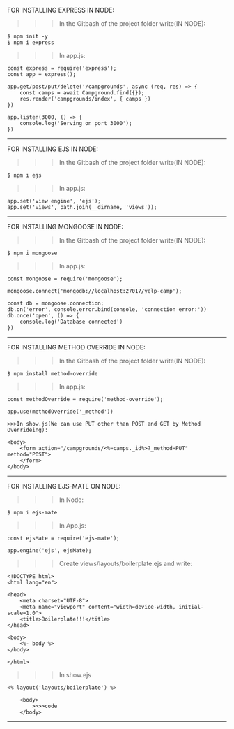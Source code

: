 FOR INSTALLING EXPRESS IN NODE:

>>>In the Gitbash of the project folder write(IN NODE):
```
$ npm init -y
$ npm i express
```

>>>In app.js:
```
const express = require('express');
const app = express();

app.get/post/put/delete('/campgrounds', async (req, res) => {
    const camps = await Campground.find({});
    res.render('campgrounds/index', { camps })
})

app.listen(3000, () => {
    console.log('Serving on port 3000');
})
```
------------------------------------------------------------------------------------------------------------

FOR INSTALLING EJS IN NODE:

>>>In the Gitbash of the project folder write(IN NODE):
```
$ npm i ejs
```
>>>In app.js:
```
app.set('view engine', 'ejs');
app.set('views', path.join(__dirname, 'views'));
```
------------------------------------------------------------------------------------------------------------

FOR INSTALLING MONGOOSE IN NODE:

>>>In the Gitbash of the project folder write(IN NODE):
```
$ npm i mongoose
```
>>>In app.js:
```
const mongoose = require('mongoose');

mongoose.connect('mongodb://localhost:27017/yelp-camp');

const db = mongoose.connection;
db.on('error', console.error.bind(console, 'connection error:'))
db.once('open', () => {
    console.log('Database connected')
})
```

------------------------------------------------------------------------------------------------------------

FOR INSTALLING METHOD OVERRIDE IN NODE:

>>>In the Gitbash of the project folder write(IN NODE):
```
$ npm install method-override
```
>>>In app.js:
```
const methodOverride = require('method-override');

app.use(methodOverride('_method'))

>>>In show.js(We can use PUT other than POST and GET by Method Overrideing):

<body>
    <form action="/campgrounds/<%=camps._id%>?_method=PUT" method="POST">
    </form>
</body>
```
------------------------------------------------------------------------------------------------------------

FOR INSTALLING EJS-MATE ON NODE:

>>>In Node:
```
$ npm i ejs-mate
```

>>>In App.js:
```
const ejsMate = require('ejs-mate');

app.engine('ejs', ejsMate);
```

>>>Create views/layouts/boilerplate.ejs and write:
```
<!DOCTYPE html>
<html lang="en">

<head>
    <meta charset="UTF-8">
    <meta name="viewport" content="width=device-width, initial-scale=1.0">
    <title>Boilerplate!!!</title>
</head>

<body>
    <%- body %>
</body>

</html>
```

>>>In show.ejs
```
<% layout('layouts/boilerplate') %>

    <body>
        >>>>code
    </body>
```

------------------------------------------------------------------------------------------------------------
